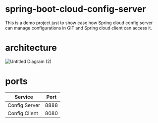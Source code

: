 # spring-boot-cloud-config-server
This is a demo project just to show case how Spring cloud config server can manage configurations in GIT and Spring cloud client can access it.

# architecture
![Untitled Diagram (2)](https://user-images.githubusercontent.com/5736240/182123752-f5ef4ff0-adea-4978-90c0-fc73a140815c.png)

# ports
| Service  | Port |
| ------------- | ------------- |
| Config Server  | 8888  |
| Config Client  | 8080  |
